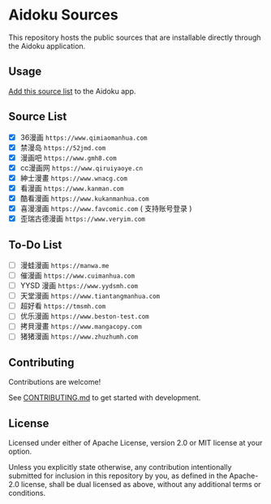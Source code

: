 # Aidoku Sources
This repository hosts the public sources that are installable directly through the Aidoku application.

## Usage
[Add this source list](https://aidoku.app/add-source-list/?url=https://raw.githubusercontent.com/WhisperKit/zh-sources/gh-pages/) to the Aidoku app.

## Source List

- [x] 36漫画 `https://www.qimiaomanhua.com`
- [x] 禁漫岛 `https://52jmd.com`
- [x] 漫画吧 `https://www.gmh8.com`
- [x] cc漫画网 `https://www.qiruiyaoye.cn`
- [x] 紳士漫畫 `https://www.wnacg.com`
- [x] 看漫画 `https://www.kanman.com`
- [x] 酷看漫画 `https://www.kukanmanhua.com`
- [x] 喜漫漫画 `https://www.favcomic.com` ( 支持账号登录 )
- [x] 歪瑞古德漫画 `https://www.veryim.com`

## To-Do List

- [ ] 漫蛙漫画 `https://manwa.me`
- [ ] 催漫画 `https://www.cuimanhua.com`
- [ ] YYSD 漫画 `https://www.yydsmh.com`
- [ ] 天堂漫画 `https://www.tiantangmanhua.com`
- [ ] 超好看 `https://tmsmh.com`
- [ ] 优乐漫画 `https://www.beston-test.com`
- [ ] 拷貝漫畫 `https://www.mangacopy.com`
- [ ] 猪猪漫画 `https://www.zhuzhumh.com`

## Contributing
Contributions are welcome!

See [CONTRIBUTING.md](./.github/CONTRIBUTING.md) to get started with development.

## License
Licensed under either of Apache License, version 2.0 or MIT license at your option.

Unless you explicitly state otherwise, any contribution intentionally submitted for inclusion in this repository by you, as defined in the Apache-2.0 license, shall be dual licensed as above, without any additional terms or conditions.
